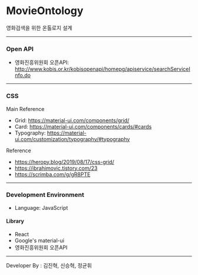 # MovieOntology

영화검색을 위한 온톨로지 설계

---

### Open API
- 영화진흥위원회 오픈API: http://www.kobis.or.kr/kobisopenapi/homepg/apiservice/searchServiceInfo.do


---

### CSS
Main Reference
- Grid: https://material-ui.com/components/grid/ 
- Card: https://material-ui.com/components/cards/#cards
- Typography: https://material-ui.com/customization/typography/#typography


Reference
- https://heropy.blog/2019/08/17/css-grid/
- https://ibrahimovic.tistory.com/23
- https://scrimba.com/g/gR8PTE

---

### Development Environment
- Language: JavaScript

#### Library
- React
- Google's material-ui
- 영화진흥위원회 오픈API

---
Developer By : 김진혁, 신승혁, 정균휘
